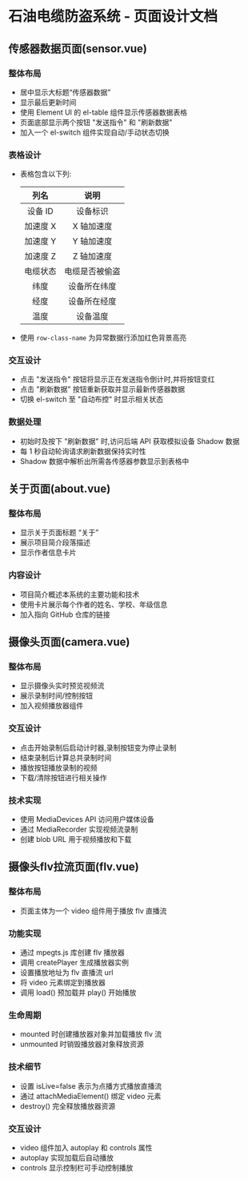 # 石油电缆防盗系统 - 页面设计文档

## 传感器数据页面(sensor.vue)

### 整体布局

- 居中显示大标题“传感器数据”
- 显示最后更新时间
- 使用 Element UI 的 el-table 组件显示传感器数据表格
- 页面底部显示两个按钮 "发送指令" 和 "刷新数据"
- 加入一个 el-switch 组件实现自动/手动状态切换

### 表格设计

- 表格包含以下列:

  |   列名   |      说明      |
  | :------: | :------------: |
  | 设备 ID  |    设备标识    |
  | 加速度 X |   X 轴加速度   |
  | 加速度 Y |   Y 轴加速度   |
  | 加速度 Z |   Z 轴加速度   |
  | 电缆状态 | 电缆是否被偷盗 |
  |   纬度   |  设备所在纬度  |
  |   经度   |  设备所在经度  |
  |   温度   |    设备温度    |

- 使用 `row-class-name` 为异常数据行添加红色背景高亮

### 交互设计

- 点击 "发送指令" 按钮将显示正在发送指令倒计时,并将按钮变红
- 点击 "刷新数据" 按钮重新获取并显示最新传感器数据
- 切换 el-switch 至 "自动布控" 时显示相关状态

### 数据处理

- 初始时及按下 "刷新数据" 时,访问后端 API 获取模拟设备 Shadow 数据
- 每 1 秒自动轮询请求刷新数据保持实时性
- Shadow 数据中解析出所需各传感器参数显示到表格中

## 关于页面(about.vue)

### 整体布局

- 显示关于页面标题 “关于”
- 展示项目简介段落描述
- 显示作者信息卡片

### 内容设计

- 项目简介概述本系统的主要功能和技术
- 使用卡片展示每个作者的姓名、学校、年级信息
- 加入指向 GitHub 仓库的链接

## 摄像头页面(camera.vue)

### 整体布局

- 显示摄像头实时预览视频流
- 展示录制时间/控制按钮
- 加入视频播放器组件

### 交互设计

- 点击开始录制后启动计时器,录制按钮变为停止录制
- 结束录制后计算总共录制时间
- 播放按钮播放录制的视频
- 下载/清除按钮进行相关操作

### 技术实现

- 使用 MediaDevices API 访问用户媒体设备
- 通过 MediaRecorder 实现视频流录制
- 创建 blob URL 用于视频播放和下载

## 摄像头flv拉流页面(flv.vue)

### 整体布局

- 页面主体为一个 video 组件用于播放 flv 直播流

### 功能实现

- 通过 mpegts.js 库创建 flv 播放器
- 调用 createPlayer 生成播放器实例
- 设置播放地址为 flv 直播流 url
- 将 video 元素绑定到播放器
- 调用 load() 预加载并 play() 开始播放

### 生命周期

- mounted 时创建播放器对象并加载播放 flv 流
- unmounted 时销毁播放器对象释放资源

### 技术细节

- 设置 isLive=false 表示为点播方式播放直播流
- 通过 attachMediaElement() 绑定 video 元素
- destroy() 完全释放播放器资源

### 交互设计

- video 组件加入 autoplay 和 controls 属性
- autoplay 实现加载后自动播放
- controls 显示控制栏可手动控制播放